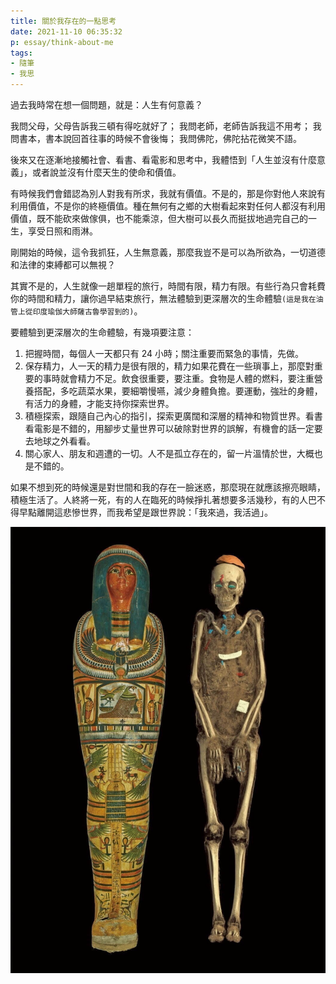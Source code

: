 ```yaml
---
title: 關於我存在的一點思考
date: 2021-11-10 06:35:32
p: essay/think-about-me
tags: 
- 隨筆
- 我思
---
```


過去我時常在想一個問題，就是：人生有何意義？

我問父母，父母告訴我三頓有得吃就好了；
我問老師，老師告訴我這不用考；
我問書本，書本說回首往事的時候不會後悔；
我問佛陀，佛陀拈花微笑不語。

<!--more-->

後來又在逐漸地接觸社會、看書、看電影和思考中，我體悟到「人生並沒有什麼意義」，或者說並沒有什麼天生的使命和價值。

有時候我們會錯認為別人對我有所求，我就有價值。不是的，那是你對他人來說有利用價值，不是你的終極價值。種在無何有之鄉的大樹看起來對任何人都沒有利用價值，既不能砍來做傢俱，也不能乘涼，但大樹可以長久而挺拔地過完自己的一生，享受日照和雨淋。

剛開始的時候，這令我抓狂，人生無意義，那麼我豈不是可以為所欲為，一切道德和法律的束縛都可以無視？

其實不是的，人生就像一趟單程的旅行，時間有限，精力有限。有些行為只會耗費你的時間和精力，讓你過早結束旅行，無法體驗到更深層次的生命體驗`(這是我在油管上從印度瑜伽大師薩古魯學習到的)`。

要體驗到更深層次的生命體驗，有幾項要注意：

1. 把握時間，每個人一天都只有 24 小時；關注重要而緊急的事情，先做。
2. 保存精力，人一天的精力是很有限的，精力如果花費在一些瑣事上，那麼對重要的事時就會精力不足。飲食很重要，要注重。食物是人體的燃料，要注重營養搭配，多吃蔬菜水果，要細嚼慢嚥，減少身體負擔。要運動，強壯的身體，有活力的身體，才能支持你探索世界。
3. 積極探索，跟隨自己內心的指引，探索更廣闊和深層的精神和物質世界。看書看電影是不錯的，用腳步丈量世界可以破除對世界的誤解，有機會的話一定要去地球之外看看。
4. 關心家人、朋友和週遭的一切。人不是孤立存在的，留一片溫情於世，大概也是不錯的。

如果不想到死的時候還是對世間和我的存在一臉迷惑，那麼現在就應該擦亮眼睛，積極生活了。人終將一死，有的人在臨死的時候掙扎著想要多活幾秒，有的人巴不得早點離開這悲慘世界，而我希望是跟世界說：「我來過，我活過」。

![圖：木乃伊外面和裏面](think-about-me/IMG_4140.JPG)

